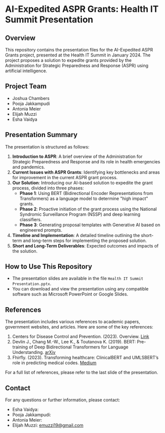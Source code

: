 # AI-Expedited ASPR Grants: Health IT Summit Presentation

## Overview

This repository contains the presentation files for the AI-Expedited ASPR Grants project, presented at the Health IT Summit in January 2024. The project proposes a solution to expedite grants provided by the Administration for Strategic Preparedness and Response (ASPR) using artificial intelligence.

## Project Team

- Joshua Chambers 
- Pooja Jakkampudi
- Antonia Meier
- Elijah Muzzi
- Esha Vaidya

## Presentation Summary

The presentation is structured as follows:

1. **Introduction to ASPR**: A brief overview of the Administration for Strategic Preparedness and Response and its role in health emergencies and pandemics.
2. **Current Issues with ASPR Grants**: Identifying key bottlenecks and areas for improvement in the current ASPR grant process.
3. **Our Solution**: Introducing our AI-based solution to expedite the grant process, divided into three phases:
   - **Phase 1**: Using BERT (Bidirectional Encoder Representations from Transformers) as a language model to determine "high impact" grants.
   - **Phase 2**: Proactive initiation of the grant process using the National Syndromic Surveillance Program (NSSP) and deep learning classifiers.
   - **Phase 3**: Generating proposal templates with Generative AI based on engineered prompts.
4. **Timeline and Implementation**: A detailed timeline outlining the short-term and long-term steps for implementing the proposed solution.
5. **Short and Long-Term Deliverables**: Expected outcomes and impacts of the solution.

## How to Use This Repository

- The presentation slides are available in the file `Health IT Summit Presentation.pptx`.
- You can download and view the presentation using any compatible software such as Microsoft PowerPoint or Google Slides.

## References

The presentation includes various references to academic papers, government websites, and articles. Here are some of the key references:

1. Centers for Disease Control and Prevention. (2023). Overview. [Link](https://www.cdc.gov/nssp/overview.html)
2. Devlin J., Chang M.-W., Lee K., & Toutanova K. (2019). BERT: Pre-training of Deep Bidirectional Transformers for Language Understanding. [arXiv](https://arxiv.org/abs/1810.04805)
3. Fhirfly. (2023). Transforming healthcare: ClinicalBERT and UMLSBERT’s role in predicting medical codes. [Medium](https://medium.com/@fhirfly/transforming-healthcare-clinicalbert-and-umlsberts-role-in-predicting-medical-codes-from-a6321515d443)

For a full list of references, please refer to the last slide of the presentation.

## Contact

For any questions or further information, please contact:

- Esha Vaidya: 
- Pooja Jakkampudi: 
- Antonia Meier:
- Elijah Muzzi: [emuzzi19@gmail.com](mailto:emuzzi19@gmail.com)
